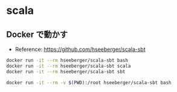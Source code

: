 # scala

## Docker で動かす
- Reference: https://github.com/hseeberger/scala-sbt

```bash
docker run -it --rm hseeberger/scala-sbt bash
docker run -it --rm hseeberger/scala-sbt scala
docker run -it --rm hseeberger/scala-sbt sbt
```

```bash
docker run -it --rm -v $(PWD):/root hseeberger/scala-sbt bash
```
